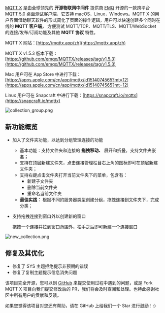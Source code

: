 [MQTT X](https://mqttx.app/zh) 是由全球领先的 **开源物联网中间件** 提供商 [EMQ](https://www.emqx.com/zh) 开源的一款跨平台 [MQTT 5.0](https://www.emqx.com/zh/mqtt/mqtt5) 桌面测试客户端，它支持 macOS，Linux，Windows。MQTT X 的用户界面借助聊天软件的形式简化了页面的操作逻辑，用户可以快速创建多个同时在线的 **MQTT 客户端，** 方便测试 MQTT/TCP、MQTT/TLS、MQTT/WebSocket  的连接/发布/订阅功能及其他 **MQTT 协议** 特性。

MQTT X 网站：[https://mqttx.app/zh](https://mqttx.app/zh)

MQTT X v1.5.3 版本下载：[https://github.com/emqx/MQTTX/releases/tag/v1.5.3](https://github.com/emqx/MQTTX/releases/tag/v1.5.3)

Mac 用户可在 App Store 中进行下载：[https://apps.apple.com/cn/app/mqttx/id1514074565?mt=12](https://apps.apple.com/cn/app/mqttx/id1514074565?mt=12)

Linux 用户可在 Snapcraft 中进行下载：[https://snapcraft.io/mqttx](https://snapcraft.io/mqttx)

![collection_group.png](https://assets.emqx.com/images/3fecd14eb079273cc5e027c5a78eb4f1.png)

## 新功能概览

- 加入了文件夹功能，以达到分组管理连接的功能

  - 基本功能：支持文件夹和连接的 **拖拽移动、** 展开和折叠，支持文件夹嵌套；
  - 支持在顶层新建文件夹，点击连接管理栏目右上角的图标即可在顶层新建文件夹；
  - 支持右键点击文件夹打开当前文件夹下的菜单，包含有：
    - 新建子文件夹
    - 删除当前文件夹
    - 重命名当前文件夹
  - **最佳实践：** 根据不同的服务器类型创建分组，拖拽连接到文件夹下，完成分类；

- 支持拖拽连接到窗口外以创建新的窗口

  拖拽一个连接并拉到窗口范围外，松手之后即可新建一个连接窗口

![new_collection.png](https://assets.emqx.com/images/41f9e89534c1d1e3d61e77f5b786aea7.png)

## 修复及其优化

- 修复了 SYS 主题拒绝提示非预期的错误
- 修复了复制主题提示信息消失问题

该项目完全开源，您可以到 [GitHub](https://github.com/emqx/MQTTX/issues?q=is%3Aissue+is%3Aopen+sort%3Aupdated-desc) 来提交使用过程中遇到的问题，或是 Fork MQTT X 项目向我们提交修改后的 PR，我们将会及时查阅和处理。也特此感谢社区中所有用户的贡献和反馈。

如果您觉得该项目对您还有帮助，请在 GitHub 上给我们一个 Star 进行鼓励！:)
